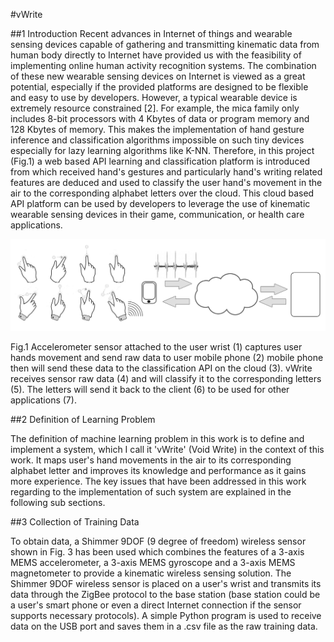 #vWrite

##1 Introduction
Recent advances in Internet of things and wearable sensing devices capable of gathering and transmitting kinematic data from human body directly to Internet have provided us with the feasibility of implementing online human activity recognition systems. The combination of these new wearable sensing devices on Internet is viewed as a great potential, especially if the provided platforms are designed to be flexible and easy to use by developers. However, a typical wearable device is extremely resource constrained [2]. For example, the mica family only includes 8-bit processors with 4 Kbytes of data or program memory and 128 Kbytes of memory. This makes the implementation of hand gesture inference and classification algorithms impossible on such tiny devices especially for lazy learning algorithms like K-NN. Therefore, in this project (Fig.1) a web based API learning and classification platform is introduced from which received hand's gestures and particularly hand's writing related features are deduced and used to classify the user hand's movement in the air to the corresponding alphabet letters over the cloud. This cloud based API platform can be used by developers to leverage the use of kinematic wearable sensing devices in their game, communication, or health care applications.

![vWrite API](https://github.com/SamanShafigh/vWrite/blob/master/img/main.png "vWrite API")

Fig.1 Accelerometer sensor attached to the user wrist (1) captures user hands movement and send raw data to user mobile phone (2) mobile phone then will send these data to the classification API on the cloud (3). vWrite receives sensor raw data (4) and will classify it to the corresponding letters (5). The letters will send it back to the client (6) to be used for other applications (7).


##2 Definition of Learning Problem

The definition of machine learning problem in this work is to define and implement a system, which I call it 'vWrite' (Void Write) in the context of this work. It maps user's hand movements in the air to its corresponding alphabet letter and improves its knowledge and performance as it gains more experience. The key issues that have been addressed in this work regarding to the implementation of such system are explained in the following sub sections.


##3 Collection of Training Data

To obtain data, a Shimmer 9DOF (9 degree of freedom) wireless sensor shown in Fig. 3 has been used which combines the features of a 3-axis MEMS accelerometer, a 3-axis MEMS gyroscope and a 3-axis MEMS magnetometer to provide a kinematic wireless sensing solution.
The Shimmer 9DOF wireless sensor is placed on a user's wrist and transmits its data through the ZigBee protocol to the base station (base station could be a user's smart phone or even a direct Internet connection if the sensor supports necessary protocols). A simple Python program is used to receive data on the USB port and saves them in a .csv file as the raw training data.